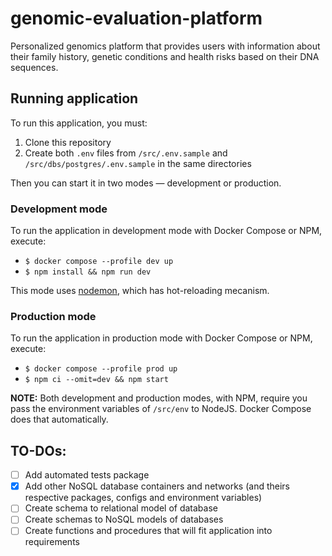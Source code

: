 # genomic-evaluation-platform
Personalized genomics platform that provides users with information about their family history, genetic conditions and health risks based on their DNA sequences.

## Running application

To run this application, you must:

1. Clone this repository
2. Create both `.env` files from `/src/.env.sample` and `/src/dbs/postgres/.env.sample` in the same directories

Then you can start it in two modes — development or production.

### Development mode 

To run the application in development mode with Docker Compose or NPM, execute:
  - `$ docker compose --profile dev up`
  - `$ npm install && npm run dev`

This mode uses [nodemon](https://www.npmjs.com/package/nodemon), which has hot-reloading mecanism.

### Production mode

To run the application in production mode with Docker Compose or NPM, execute:
  - `$ docker compose --profile prod up`
  - `$ npm ci --omit=dev && npm start`

**NOTE:** Both development and production modes, with NPM, require you pass the environment variables of `/src/env` to NodeJS. Docker Compose does that automatically.

## TO-DOs:

- [ ] Add automated tests package
- [x] Add other NoSQL database containers and networks (and theirs respective packages, configs and environment variables)
- [ ] Create schema to relational model of database
- [ ] Create schemas to NoSQL models of databases
- [ ] Create functions and procedures that will fit application into requirements
